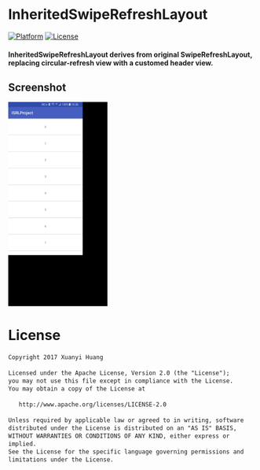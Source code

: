 # InheritedSwipeRefreshLayout
[![Platform](https://img.shields.io/badge/Platform-Android-green.svg)](https://developer.android.com/index.html)
[![License](https://img.shields.io/badge/License-Apache%202.0-red.svg)](http://www.apache.org/licenses/LICENSE-2.0)
#### InheritedSwipeRefreshLayout derives from original SwipeRefreshLayout, replacing circular-refresh view with a customed header view.

## Screenshot
<a href="" target="_blank">
  <img alt=""
       src="/screenshots/demo1.gif"
       width="40%">
</a>



# License
```
Copyright 2017 Xuanyi Huang

Licensed under the Apache License, Version 2.0 (the "License");
you may not use this file except in compliance with the License.
You may obtain a copy of the License at

   http://www.apache.org/licenses/LICENSE-2.0

Unless required by applicable law or agreed to in writing, software
distributed under the License is distributed on an "AS IS" BASIS,
WITHOUT WARRANTIES OR CONDITIONS OF ANY KIND, either express or implied.
See the License for the specific language governing permissions and
limitations under the License.
```
